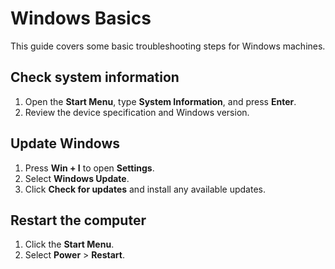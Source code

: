 # Windows Basics

This guide covers some basic troubleshooting steps for Windows machines.

## Check system information

1. Open the **Start Menu**, type **System Information**, and press **Enter**.
2. Review the device specification and Windows version.

## Update Windows

1. Press **Win + I** to open **Settings**.
2. Select **Windows Update**.
3. Click **Check for updates** and install any available updates.

## Restart the computer

1. Click the **Start Menu**.
2. Select **Power** > **Restart**.

